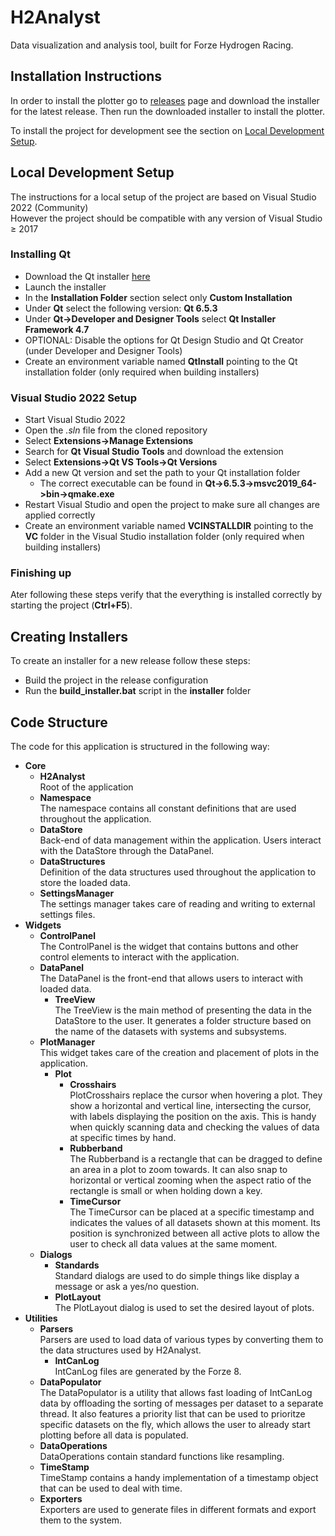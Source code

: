 # H2Analyst
 Data visualization and analysis tool, built for Forze Hydrogen Racing.

## Installation Instructions
In order to install the plotter go to [releases](https://github.com/StichtingFormulaZeroTeamDelft/H2Analyst/releases) page and download the installer for the latest release. Then run the downloaded installer to install the plotter.

To install the project for development see the section on [Local Development Setup](#local-development-setup).

## Local Development Setup
The instructions for a local setup of the project are based on Visual Studio 2022 (Community)\
However the project should be compatible with any version of Visual Studio $\geq$ 2017

### Installing Qt
- Download the Qt installer [here](https://www.qt.io/download-qt-installer-oss?hsCtaTracking=99d9dd4f-5681-48d2-b096-470725510d34%7C074ddad0-fdef-4e53-8aa8-5e8a876d6ab4)
- Launch the installer
- In the **Installation Folder** section select only **Custom Installation**
- Under **Qt** select the following version: **Qt 6.5.3**
- Under **Qt->Developer and Designer Tools** select **Qt Installer Framework 4.7**
- OPTIONAL: Disable the options for Qt Design Studio and Qt Creator (under Developer and Designer Tools)
- Create an environment variable named **QtInstall** pointing to the Qt installation folder (only required when building installers)

### Visual Studio 2022 Setup
- Start Visual Studio 2022
- Open the _.sln_ file from the cloned repository
- Select **Extensions->Manage Extensions**
- Search for **Qt Visual Studio Tools** and download the extension
- Select **Extensions->Qt VS Tools->Qt Versions**
- Add a new Qt version and set the path to your Qt installation folder
  - The correct executable can be found in **Qt->6.5.3->msvc2019_64->bin->qmake.exe**
- Restart Visual Studio and open the project to make sure all changes are applied correctly
- Create an environment variable named **VCINSTALLDIR** pointing to the **VC** folder in the Visual Studio installation folder (only required when building installers)

### Finishing up
Ater following these steps verify that the everything is installed correctly by starting the project (**Ctrl+F5**).

## Creating Installers
To create an installer for a new release follow these steps:
- Build the project in the release configuration
- Run the **build_installer.bat** script in the **installer** folder

## Code Structure

The code for this application is structured in the following way:

- **Core**
  - **H2Analyst**  
    Root of the application
  - **Namespace**  
    The namespace contains all constant definitions that are used throughout the application.
  - **DataStore**  
    Back-end of data management within the application. Users interact with the DataStore through the DataPanel.
  - **DataStructures**  
    Definition of the data structures used throughout the application to store the loaded data.
  - **SettingsManager**  
    The settings manager takes care of reading and writing to external settings files.
- **Widgets**
  - **ControlPanel**  
    The ControlPanel is the widget that contains buttons and other control elements to interact with the application.
  - **DataPanel**  
    The DataPanel is the front-end that allows users to interact with loaded data.
    - **TreeView**  
        The TreeView is the main method of presenting the data in the DataStore to the user. It generates a folder structure based on the name of the datasets with systems and subsystems. 
  - **PlotManager**  
    This widget takes care of the creation and placement of plots in the application.
    - **Plot**
      - **Crosshairs**  
        PlotCrosshairs replace the cursor when hovering a plot. They show a horizontal and vertical line, intersecting the cursor, with labels displaying the position on the axis. This is handy when quickly scanning data and checking the values of data at specific times by hand.
      - **Rubberband**  
        The Rubberband is a rectangle that can be dragged to define an area in a plot to zoom towards. It can also snap to horizontal or vertical zooming when the aspect ratio of the rectangle is small or when holding down a key.
      - **TimeCursor**  
        The TimeCursor can be placed at a specific timestamp and indicates the values of all datasets shown at this moment. Its position is synchronized between all active plots to allow the user to check all data values at the same moment. 
  - **Dialogs**
    - **Standards**  
        Standard dialogs are used to do simple things like display a message or ask a yes/no question.
    - **PlotLayout**  
        The PlotLayout dialog is used to set the desired layout of plots.
- **Utilities**
  - **Parsers**  
    Parsers are used to load data of various types by converting them to the data structures used by H2Analyst.
    - **IntCanLog**  
      IntCanLog files are generated by the Forze 8.
  - **DataPopulator**  
    The DataPopulator is a utility that allows fast loading of IntCanLog data by offloading the sorting of messages per dataset to a separate thread. It also features a priority list that can be used to prioritze specific datasets on the fly, which allows the user to already start plotting before all data is populated.
  - **DataOperations**  
    DataOperations contain standard functions like resampling.
  - **TimeStamp**  
    TimeStamp contains a handy implementation of a timestamp object that can be used to deal with time.
  - **Exporters**  
    Exporters are used to generate files in different formats and export them to the system.

